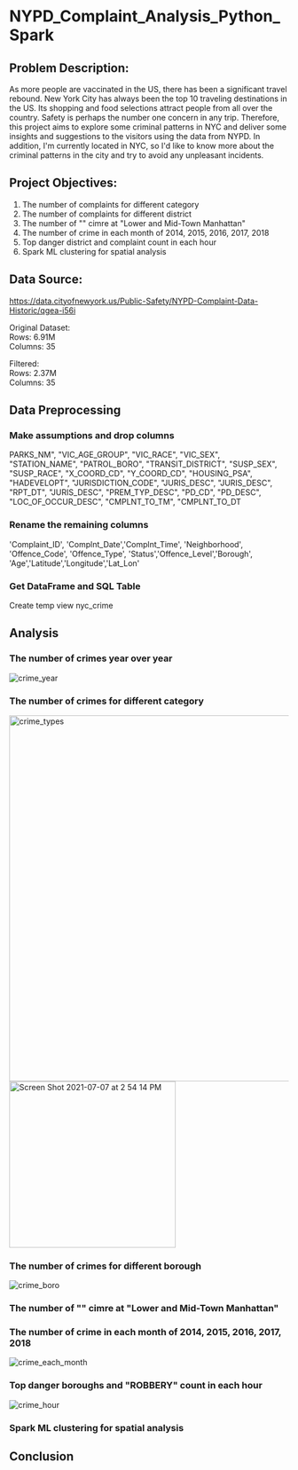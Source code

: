 # NYPD_Complaint_Analysis_Python_Spark

## Problem Description:
As more people are vaccinated in the US, there has been a significant travel rebound. New York City has always been the top 10 traveling destinations in the US. Its shopping and food selections attract people from all over the country. Safety is perhaps the number one concern in any trip. Therefore, this project aims to explore some criminal patterns in NYC and deliver some insights and suggestions to the visitors using the data from NYPD. In addition, I'm currently located in NYC, so I'd like to know more about the criminal patterns in the city and try to avoid any unpleasant incidents.
## Project Objectives:
  1. The number of complaints for different category
  2. The number of complaints for different district
  3. The number of "" cimre at "Lower and Mid-Town Manhattan"
  4. The number of crime in each month of 2014, 2015, 2016, 2017, 2018
  5. Top danger district and complaint count in each hour
  6. Spark ML clustering for spatial analysis

## Data Source:
https://data.cityofnewyork.us/Public-Safety/NYPD-Complaint-Data-Historic/qgea-i56i

Original Dataset:<br/> 
Rows: 6.91M<br/>Columns: 35

Filtered:<br/>
Rows: 2.37M<br/>Columns: 35

## Data Preprocessing
  ### Make assumptions and drop columns <br/>
  PARKS_NM", "VIC_AGE_GROUP", "VIC_RACE", "VIC_SEX", "STATION_NAME", "PATROL_BORO", "TRANSIT_DISTRICT", 
             "SUSP_SEX", "SUSP_RACE", "X_COORD_CD", "Y_COORD_CD", "HOUSING_PSA", "HADEVELOPT", 
             "JURISDICTION_CODE", "JURIS_DESC", "JURIS_DESC", "RPT_DT", "JURIS_DESC", "PREM_TYP_DESC",
             "PD_CD", "PD_DESC", "LOC_OF_OCCUR_DESC", "CMPLNT_TO_TM", "CMPLNT_TO_DT
  ### Rename the remaining columns<br/>
  'Complaint_ID', 'Complnt_Date','Complnt_Time', 'Neighborhood', 'Offence_Code', 'Offence_Type',
        'Status','Offence_Level','Borough', 'Age','Latitude','Longitude','Lat_Lon'
  ### Get DataFrame and SQL Table
  Create temp view nyc_crime
  
## Analysis
### The number of crimes year over year
![crime_year](https://user-images.githubusercontent.com/72089707/124815037-bf8e4e80-df34-11eb-8ac8-e53aea17f570.png)

### The number of crimes for different category
<p float="left">
<img width="660" alt="crime_types" src="https://user-images.githubusercontent.com/72089707/124818750-683ead00-df39-11eb-924d-bf02a5ff60a7.png">
 <img width="300" alt="Screen Shot 2021-07-07 at 2 54 14 PM" src="https://user-images.githubusercontent.com/72089707/124813829-4e9a6700-df33-11eb-97e6-9062e1032850.png">
</p>

### The number of crimes for different borough
![crime_boro](https://user-images.githubusercontent.com/72089707/124819461-472a8c00-df3a-11eb-8dd3-69e30f9b2186.png)

### The number of "" cimre at "Lower and Mid-Town Manhattan"

### The number of crime in each month of 2014, 2015, 2016, 2017, 2018
![crime_each_month](https://user-images.githubusercontent.com/72089707/124815351-2ad82080-df35-11eb-9b9b-58260a546583.png)

### Top danger boroughs and "ROBBERY" count in each hour
![crime_hour](https://user-images.githubusercontent.com/72089707/124816054-0d578680-df36-11eb-8f83-262cede1fc24.png)

### Spark ML clustering for spatial analysis

## Conclusion
